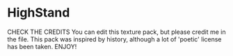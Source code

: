 # HighStand
CHECK THE CREDITS
You can edit this texture pack, but please credit me in the file.
This pack was inspired by history, although a lot of 'poetic' license has been taken.
ENJOY!
